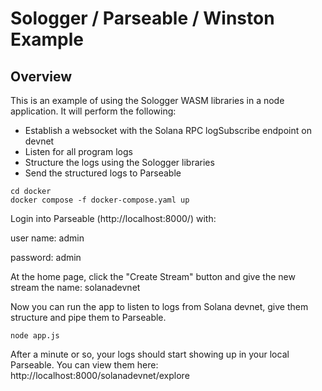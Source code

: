 # Sologger / Parseable / Winston Example

## Overview

This is an example of using the Sologger WASM libraries in a node application. It will perform the following:

- Establish a websocket with the Solana RPC logSubscribe endpoint on devnet
- Listen for all program logs
- Structure the logs using the Sologger libraries
- Send the structured logs to Parseable


```shell
cd docker
docker compose -f docker-compose.yaml up 
```

Login into Parseable (http://localhost:8000/) with:

user name: admin

password: admin

At the home page, click the "Create Stream" button and give the new stream the name: solanadevnet

Now you can run the app to listen to logs from Solana devnet, give them structure and pipe them to Parseable.

```shell
node app.js
```

After a minute or so, your logs should start showing up in your local Parseable. You can view them here: http://localhost:8000/solanadevnet/explore